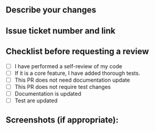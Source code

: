 ## Describe your changes

## Issue ticket number and link

## Checklist before requesting a review
- [ ] I have performed a self-review of my code
- [ ] If it is a core feature, I have added thorough tests.
- [ ] This PR does not need documentation update
- [ ] This PR does not require test changes
- [ ] Documentation is updated
- [ ] Test are updated

## Screenshots (if appropriate):